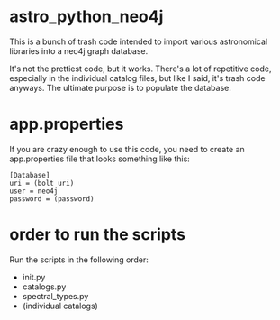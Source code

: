 # astro_python_neo4j

This is a bunch of trash code intended to import various astronomical libraries into a neo4j graph database.

It's not the prettiest code, but it works. There's a lot of repetitive code, especially in the individual catalog files, but like I said,
it's trash code anyways. The ultimate purpose is to populate the database.

# app.properties

If you are crazy enough to use this code, you need to create an app.properties file that looks something like this:

```
[Database]
uri = (bolt uri)
user = neo4j
password = (password)
```

# order to run the scripts

Run the scripts in the following order:

- init.py
- catalogs.py
- spectral_types.py
- (individual catalogs)
